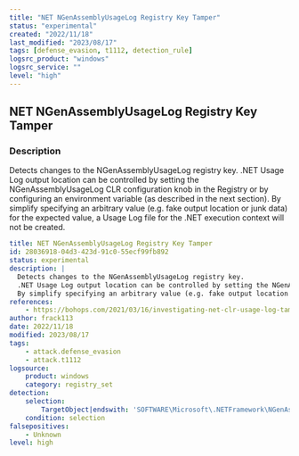 ```yaml
---
title: "NET NGenAssemblyUsageLog Registry Key Tamper"
status: "experimental"
created: "2022/11/18"
last_modified: "2023/08/17"
tags: [defense_evasion, t1112, detection_rule]
logsrc_product: "windows"
logsrc_service: ""
level: "high"
---
```


## NET NGenAssemblyUsageLog Registry Key Tamper

### Description

Detects changes to the NGenAssemblyUsageLog registry key.
.NET Usage Log output location can be controlled by setting the NGenAssemblyUsageLog CLR configuration knob in the Registry or by configuring an environment variable (as described in the next section).
By simplify specifying an arbitrary value (e.g. fake output location or junk data) for the expected value, a Usage Log file for the .NET execution context will not be created.


```yml
title: NET NGenAssemblyUsageLog Registry Key Tamper
id: 28036918-04d3-423d-91c0-55ecf99fb892
status: experimental
description: |
  Detects changes to the NGenAssemblyUsageLog registry key.
  .NET Usage Log output location can be controlled by setting the NGenAssemblyUsageLog CLR configuration knob in the Registry or by configuring an environment variable (as described in the next section).
  By simplify specifying an arbitrary value (e.g. fake output location or junk data) for the expected value, a Usage Log file for the .NET execution context will not be created.
references:
    - https://bohops.com/2021/03/16/investigating-net-clr-usage-log-tampering-techniques-for-edr-evasion/
author: frack113
date: 2022/11/18
modified: 2023/08/17
tags:
    - attack.defense_evasion
    - attack.t1112
logsource:
    product: windows
    category: registry_set
detection:
    selection:
        TargetObject|endswith: 'SOFTWARE\Microsoft\.NETFramework\NGenAssemblyUsageLog'
    condition: selection
falsepositives:
    - Unknown
level: high

```
